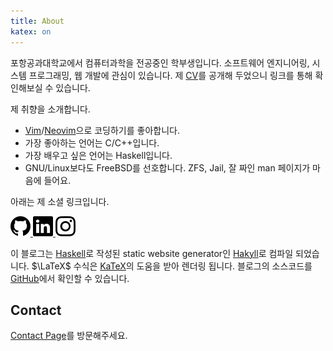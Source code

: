 ```yaml
---
title: About
katex: on
---
```


포항공과대학교에서 컴퓨터과학을 전공중인 학부생입니다. 소프트웨어 엔지니어링,
시스템 프로그래밍, 웹 개발에 관심이 있습니다. 제 [CV]를 공개해 두었으니
링크를 통해 확인해보실 수 있습니다.

제 취향을 소개합니다.

- [Vim]/[Neovim]으로 코딩하기를 좋아합니다.
- 가장 좋아하는 언어는 C/C++입니다.
- 가장 배우고 싶은 언어는 Haskell입니다.
- GNU/Linux보다도 FreeBSD를 선호합니다. ZFS, Jail, 잘 짜인 man 페이지가 마음에
  들어요.

아래는 제 소셜 링크입니다.

<div class="social-links"> <a href="https://github.com/kimminss0"> <img
    src="/images/github.svg" alt="GitHub" /> </a> <a
        href="https://www.linkedin.com/in/minseo-kim-639304298/"> <img
            src="/images/linkedin.svg" alt="Linkedin" /> </a> <a
        href="https://www.instagram.com/kimminss0"> <img
            src="/images/instagram.svg" alt="Instagram" /> </a> </div>

이 블로그는 [Haskell]로 작성된 static website generator인 [Hakyll]로 컴파일
되었습니다. $\LaTeX$ 수식은 [KaTeX]의 도움을 받아 렌더링 됩니다. 블로그의
소스코드를 [GitHub][source-code]에서 확인할 수 있습니다.

[CV]: https://github.com/kimminss0/CV
[Vim]: https://www.vim.org
[Neovim]: https://neovim.io
[Haskell]: https://haskell.org
[Hakyll]: https://jaspervdj.be/hakyll
[KaTeX]: https://katex.org
[source-code]: https://github.com/kimminss0/minseo-kim.net

## Contact

[Contact Page](/contact.html)를 방문해주세요.

